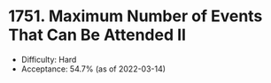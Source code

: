 # 1751. Maximum Number of Events That Can Be Attended II
- Difficulty: Hard
- Acceptance: 54.7% (as of 2022-03-14)
